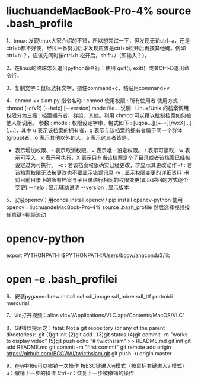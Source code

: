 
# liuchuandeMacBook-Pro-4% source .bash_profile

1、tmux: 
   发现tmux大家介绍的不错，所以想尝试一下，但发现无论ctrl+a，还是ctrl+b都不好使，经过一番努力后才发现应该是ctrl+b松开后再按其他键。例如ctrl+b ？，应该先同时按ctrl+b 松开后，shift+/（即输入？）。

2、在linux的终端怎么退出python命令行：使用 quit(), exit(), 或者Ctrl-D退出命令行。

3、复制文字：鼠标选择文字，摁住command+c，粘贴用command+v

4、chmod +x slam.py
指令名称 : chmod 
使用权限 : 所有使用者 
使用方式 : chmod [-cfvR] [--help] [--version] mode file... 
说明 : Linux/Unix 的档案调用权限分为三级 : 档案拥有者、群组、其他。利用 chmod 可以藉以控制档案如何被他人所调用。 
参数 : 
mode : 权限设定字串，格式如下 : [ugoa...][[+-=][rwxX]...][,...]，其中 
u 表示该档案的拥有者，g 表示与该档案的拥有者属于同一个群体(group)者，o 表示其他以外的人，a 表示这三者皆是。 
+ 表示增加权限、- 表示取消权限、= 表示唯一设定权限。 
r 表示可读取，w 表示可写入，x 表示可执行，X 表示只有当该档案是个子目录或者该档案已经被设定过为可执行。 
-c : 若该档案权限确实已经更改，才显示其更改动作 
-f : 若该档案权限无法被更改也不要显示错误讯息 
-v : 显示权限变更的详细资料 
-R : 对目前目录下的所有档案与子目录进行相同的权限变更(即以递回的方式逐个变更) 
--help : 显示辅助说明 
--version : 显示版本 

5、安装opencv：用conda install opencv / pip install opencv-python
   使用opencv：liuchuandeMacBook-Pro-4% source .bash_profile 然后选择视频按任意键=视频流动
   # opencv-python
   export PYTHONPATH=$PYTHONPATH:/Users/bccw/anaconda3/lib
   # open -e .bash_profilei

6、安装pygame: brew install sdl sdl_image sdl_mixer sdl_ttf portmidi mercurial

7、vlc打开视频：alias vlc='/Applications/VLC.app/Contents/MacOS/VLC'

8、Git错误提示之：fatal: Not a git repository (or any of the parent directories): .git
  (1)git init
  (2)git add .
  (3)git status
  (4)git commit -m "works to display video"
  (5)git push
  echo "# twicthslam" >> README.md
  git init
  git add README.md
  git commit -m "first commit"
  git remote add origin https://github.com/BCCWAI/twicthslam.git
  git push -u origin master


9、在vi中按u可以撤销一次操作
      按ESC键进入vi模式（按鼠标右键进入vi模式）
      u：撤销上一步的操作
      Ctrl+r：恢复上一步被撤销的操作



